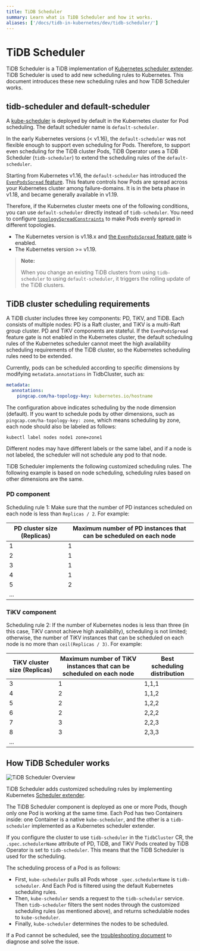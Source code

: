 ```yaml
---
title: TiDB Scheduler
summary: Learn what is TiDB Scheduler and how it works.
aliases: ['/docs/tidb-in-kubernetes/dev/tidb-scheduler/']
---
```


# TiDB Scheduler

TiDB Scheduler is a TiDB implementation of [Kubernetes scheduler extender](https://github.com/kubernetes/design-proposals-archive/blob/main/scheduling/scheduler_extender.md). TiDB Scheduler is used to add new scheduling rules to Kubernetes. This document introduces these new scheduling rules and how TiDB Scheduler works.

## tidb-scheduler and default-scheduler

A [kube-scheduler](https://kubernetes.io/zh/docs/concepts/scheduling-eviction/kube-scheduler/) is deployed by default in the Kubernetes cluster for Pod scheduling. The default scheduler name is `default-scheduler`.

In the early Kubernetes versions (< v1.16), the `default-scheduler` was not flexible enough to support even scheduling for Pods. Therefore, to support even scheduling for the TiDB cluster Pods, TiDB Operator uses a TiDB Scheduler (`tidb-scheduler`) to extend the scheduling rules of the `default-scheduler`.

Starting from Kubernetes v1.16, the `default-scheduler` has introduced the [`EvenPodsSpread` feature](https://kubernetes.io/docs/concepts/workloads/pods/pod-topology-spread-constraints/). This feature controls how Pods are spread across your Kubernetes cluster among failure-domains. It is in the beta phase in v1.18, and became generally available in v1.19.

Therefore, if the Kubernetes cluster meets one of the following conditions, you can use `default-scheduler` directly instead of `tidb-scheduler`. You need to configure [`topologySpreadConstraints`](configure-a-tidb-cluster.md#use-topologyspreadconstraints-to-make-pods-evenly-spread) to make Pods evenly spread in different topologies.

- The Kubernetes version is v1.18.x and [the `EvenPodsSpread` feature gate](https://kubernetes.io/docs/reference/command-line-tools-reference/feature-gates/) is enabled.
- The Kubernetes version >= v1.19.

> **Note:**
>
> When you change an existing TiDB clusters from using `tidb-scheduler` to using `default-scheduler`, it triggers the rolling update of the TiDB clusters.

## TiDB cluster scheduling requirements

A TiDB cluster includes three key components: PD, TiKV, and TiDB. Each consists of multiple nodes: PD is a Raft cluster, and TiKV is a multi-Raft group cluster. PD and TiKV components are stateful. If the `EvenPodsSpread` feature gate is not enabled in the Kubernetes cluster, the default scheduling rules of the Kubernetes scheduler cannot meet the high availability scheduling requirements of the TiDB cluster, so the Kubernetes scheduling rules need to be extended.

Currently, pods can be scheduled according to specific dimensions by modifying `metadata.annotations` in TidbCluster, such as:


```yaml
metadata:
  annotations:
    pingcap.com/ha-topology-key: kubernetes.io/hostname
```

The configuration above indicates scheduling by the node dimension (default). If you want to schedule pods by other dimensions, such as `pingcap.com/ha-topology-key: zone`, which means scheduling by zone, each node should also be labeled as follows:


```shell
kubectl label nodes node1 zone=zone1
```

Different nodes may have different labels or the same label, and if a node is not labeled, the scheduler will not schedule any pod to that node.

TiDB Scheduler implements the following customized scheduling rules. The following example is based on node scheduling, scheduling rules based on other dimensions are the same.

### PD component

Scheduling rule 1: Make sure that the number of PD instances scheduled on each node is less than `Replicas / 2`. For example:

| PD cluster size (Replicas) | Maximum number of PD instances that can be scheduled on each node |
| ------------- | ------------- |
| 1  | 1  |
| 2  | 1  |
| 3  | 1  |
| 4  | 1  |
| 5  | 2  |
| ...  |   |

### TiKV component

Scheduling rule 2: If the number of Kubernetes nodes is less than three (in this case, TiKV cannot achieve high availability), scheduling is not limited; otherwise, the number of TiKV instances that can be scheduled on each node is no more than `ceil(Replicas / 3)`. For example:

| TiKV cluster size (Replicas) | Maximum number of TiKV instances that can be scheduled on each node | Best scheduling distribution |
| ------------- | ------------- | ------------- |
| 3  | 1  | 1,1,1  |
| 4  | 2  | 1,1,2  |
| 5  | 2  | 1,2,2  |
| 6  | 2  | 2,2,2  |
| 7  | 3  | 2,2,3  |
| 8  | 3  | 2,3,3  |
| ...  |   |   |

## How TiDB Scheduler works

![TiDB Scheduler Overview](https://download.pingcap.com/images/tidb-in-kubernetes/tidb-scheduler-overview.png)

TiDB Scheduler adds customized scheduling rules by implementing Kubernetes [Scheduler extender](https://github.com/kubernetes/design-proposals-archive/blob/main/scheduling/scheduler_extender.md).

The TiDB Scheduler component is deployed as one or more Pods, though only one Pod is working at the same time. Each Pod has two Containers inside: one Container is a native `kube-scheduler`, and the other is a `tidb-scheduler` implemented as a Kubernetes scheduler extender.

If you configure the cluster to use `tidb-scheduler` in the `TidbCluster` CR, the `.spec.schedulerName` attribute of PD, TiDB, and TiKV Pods created by TiDB Operator is set to `tidb-scheduler`. This means that the TiDB Scheduler is used for the scheduling.

The scheduling process of a Pod is as follows:

- First, `kube-scheduler` pulls all Pods whose `.spec.schedulerName` is `tidb-scheduler`. And Each Pod is filtered using the default Kubernetes scheduling rules.
- Then, `kube-scheduler` sends a request to the `tidb-scheduler` service. Then `tidb-scheduler` filters the sent nodes through the customized scheduling rules (as mentioned above), and returns schedulable nodes to `kube-scheduler`.
- Finally, `kube-scheduler` determines the nodes to be scheduled.

If a Pod cannot be scheduled, see the [troubleshooting document](deploy-failures.md#the-pod-is-in-the-pending-state) to diagnose and solve the issue.
